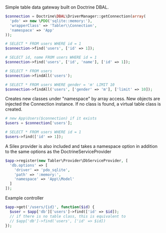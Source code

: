 Simple table data gateway built on Doctrine DBAL.

```php
$connection = Doctrine\DBAL\DriverManager::getConnection(array(
  'pdo' => new \PDO('sqlite::memory:'),
  'wrapperClass' => 'Tabler\\Connection',
  'namespace' => 'App'
));

# SELECT * FROM users WHERE id = 1
$connection->find('users', ['id' => 1]);

# SELECT id, name FROM users WHERE id = 1
$connection->find('users', ['id', 'name'], ['id' => 1]);

# SELECT * FROM users
$connection->findAll('users');

# SELECT * FROM users WHERE gender = 'm' LIMIT 10
$connection->findAll('users', ['gender' => 'm'], ['limit' => 10]);
```

Creates new classes under "namespace" by array access.
New objects are injected the Connection instance.
If no class is found, a virtual table class is created.

```php
# new App\Users($connection) if it exists
$users = $connection['users'];

# SELECT * FROM users WHERE id = 1
$users->find(['id' => 1]);
```

A Silex provider is also included and takes a namespace option in addition
to the same options as the DoctrineServiceProvider
```php
$app->register(new Tabler\Provider\DbServiceProvider, [
  'db.options' => [
    'driver' => 'pdo_sqlite',
    'path' => ':memory:',
    'namespace' => 'App\\Model'
  ]
]);
```

Example controller
```php
$app->get('/users/{id}', function($id) {
  $user = $app['db']['users']->find(['id' => $id]);
  // if there is no table class, this is equivalent to
  // $app['db']->find('users', ['id' => $id])
});
```
